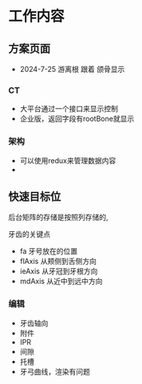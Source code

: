 # 工作内容

## 方案页面

- 2024-7-25 游离根 跟着 颌骨显示
### CT
- 大平台通过一个接口来显示控制
- 企业版，返回字段有rootBone就显示

### 架构

- 可以使用redux来管理数据内容
- 


## 快速目标位

后台矩阵的存储是按照列存储的, 

牙齿的关键点

- fa 牙号放在的位置
- flAxis 从颊侧到舌侧方向
- ieAxis 从牙冠到牙根方向
- mdAxis 从近中到远中方向

### 编辑

- 牙齿轴向
- 附件
- IPR
- 间隙
- 托槽
- 牙弓曲线，渲染有问题
